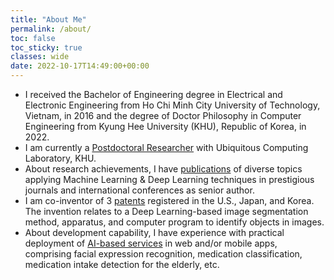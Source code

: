 ```yaml
---
title: "About Me"
permalink: /about/
toc: false
toc_sticky: true
classes: wide
date: 2022-10-17T14:49:00+00:00
---
```


- I received the Bachelor of Engineering degree in Electrical and Electronic Engineering from Ho Chi Minh City University of Technology, Vietnam, in 2016 and the degree of Doctor Philosophy in Computer Engineering from Kyung Hee University (KHU), Republic of Korea, in 2022.
- I am currently a [Postdoctoral Researcher](https://github.com/camhao168/camhao168.github.io/blob/main/_pages/work.md#employment-history) with Ubiquitous Computing Laboratory, KHU.
- About research achievements, I have [publications](https://github.com/camhao168/camhao168.github.io/blob/main/_pages/publications.md#research-publications-33) of diverse topics applying Machine Learning & Deep Learning techniques in prestigious journals and international conferences as senior author.
- I am co-inventor of 3 [patents](https://github.com/camhao168/camhao168.github.io/blob/main/_pages/publications.md#patent-registration-3) registered in the U.S., Japan, and Korea. The invention relates to a Deep Learning-based image segmentation method, apparatus, and computer program to identify objects in images.
- About development capability, I have experience with practical deployment of [AI-based services](https://github.com/camhao168/camhao168.github.io/blob/main/_pages/work.md#project-experience) in web and/or mobile apps, comprising facial expression recognition, medication classification, medication intake detection for the elderly, etc.

